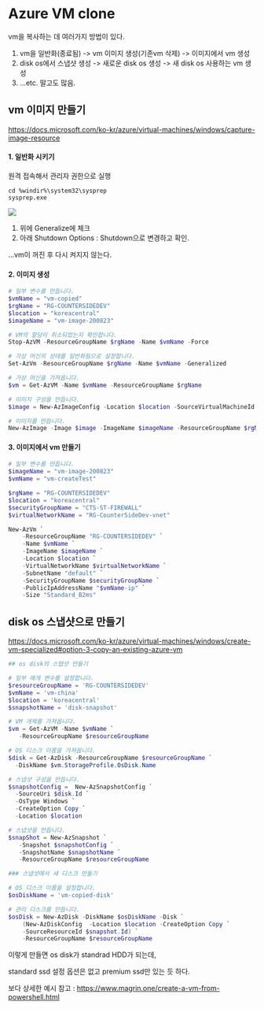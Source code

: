 # Azure VM clone

vm을 복사하는 데 여러가지 방법이 있다. 

1. vm을 일반화(종료됨) -> vm 이미지 생성(기존vm 삭제) -> 이미지에서 vm 생성
2. disk os에서 스냅샷 생성 -> 새로운 disk os 생성 -> 새 disk os 사용하는 vm 생성
3. ...etc. 말고도 많음.



## vm 이미지 만들기

https://docs.microsoft.com/ko-kr/azure/virtual-machines/windows/capture-image-resource

#### 1. 일반화 시키기 

원격 접속해서 관리자 권한으로 실행

```
cd %windir%\system32\sysprep
sysprep.exe
```

![](https://docs.microsoft.com/ko-kr/azure/virtual-machines/windows/media/upload-generalized-managed/sysprepgeneral.png)

1. 위에 Generalize에 체크
2. 아래 Shutdown Options : Shutdown으로 변경하고 확인. 

...vm이 꺼진 후 다시 켜지지 않는다.



#### 2. 이미지 생성

```powershell
# 일부 변수를 만듭니다.
$vmName = "vm-copied"
$rgName = "RG-COUNTERSIDEDEV"
$location = "koreacentral"
$imageName = "vm-image-200823"

# VM의 할당이 취소되었는지 확인합니다.
Stop-AzVM -ResourceGroupName $rgName -Name $vmName -Force

# 가상 머신의 상태를 일반화됨으로 설정합니다.
Set-AzVm -ResourceGroupName $rgName -Name $vmName -Generalized

# 가상 머신을 가져옵니다.
$vm = Get-AzVM -Name $vmName -ResourceGroupName $rgName

# 이미지 구성을 만듭니다.
$image = New-AzImageConfig -Location $location -SourceVirtualMachineId $vm.Id -HyperVGeneration V2 -OsDisk

# 이미지를 만듭니다.
New-AzImage -Image $image -ImageName $imageName -ResourceGroupName $rgName
```



#### 3. 이미지에서 vm 만들기

```powershell
# 일부 변수를 만듭니다.
$imageName = "vm-image-200823"
$vmName = "vm-createTest"

$rgName = "RG-COUNTERSIDEDEV"
$location = "koreacentral"
$securityGroupName = "CTS-ST-FIREWALL"
$virtualNetworkName = "RG-CounterSideDev-vnet"

New-AzVm `
    -ResourceGroupName "RG-COUNTERSIDEDEV" `
    -Name $vmName `
    -ImageName $imageName `
    -Location $location `
    -VirtualNetworkName $virtualNetworkName `
    -SubnetName "default" `
    -SecurityGroupName $securityGroupName `
    -PublicIpAddressName "$vmName-ip" `
    -Size "Standard_B2ms"
```



## disk os 스냅샷으로 만들기

https://docs.microsoft.com/ko-kr/azure/virtual-machines/windows/create-vm-specialized#option-3-copy-an-existing-azure-vm



```powershell
## os disk의 스탭샷 만들기

# 일부 매개 변수를 설정합니다.
$resourceGroupName = 'RG-COUNTERSIDEDEV' 
$vmName = 'vm-china'
$location = 'koreacentral' 
$snapshotName = 'disk-snapshot'

# VM 개체를 가져옵니다.
$vm = Get-AzVM -Name $vmName `
   -ResourceGroupName $resourceGroupName

# OS 디스크 이름을 가져옵니다.
$disk = Get-AzDisk -ResourceGroupName $resourceGroupName `
  -DiskName $vm.StorageProfile.OsDisk.Name

# 스냅샷 구성을 만듭니다.
$snapshotConfig =  New-AzSnapshotConfig `
  -SourceUri $disk.Id `
  -OsType Windows `
  -CreateOption Copy `
  -Location $location

# 스냅샷을 만듭니다.
$snapShot = New-AzSnapshot `
   -Snapshot $snapshotConfig `
   -SnapshotName $snapshotName `
   -ResourceGroupName $resourceGroupName

### 스냅샷에서 새 디스크 만들기

# OS 디스크 이름을 설정합니다.
$osDiskName = 'vm-copied-disk'

# 관리 디스크를 만듭니다.
$osDisk = New-AzDisk -DiskName $osDiskName -Disk `
    (New-AzDiskConfig  -Location $location -CreateOption Copy `
    -SourceResourceId $snapshot.Id) `
    -ResourceGroupName $resourceGroupName
```



이렇게 만들면 os disk가 standrad HDD가 되는데,

standard ssd 설정 옵션은 없고 premium ssd만 있는 듯 하다. 



보다 상세한 예시 참고 : https://www.magrin.one/create-a-vm-from-powershell.html